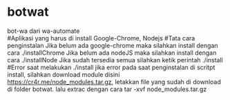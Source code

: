 # botwat
bot-wa dari wa-automate<br>
#Aplikasi yang harus di install
Google-Chrome, Nodejs
#Tata cara penginstalan
Jika belum ada google-chrome maka silahkan install dengan cara ./installChrome
Jika belum ada nodeJS maka silahkan install dengan cara ./installNode
Jika sudah tersedia semua silahkan ketik perintah ./install
#Error saat melakukan ./install
jika error pada saat penginstalan di scritpt install, silahkan download module disini https://cr4r.me/node_modules.tar.gz, letakkan file yang sudah di download di folder botwat. lalu extrac dengan cara tar -xvf node_modules.tar.gz<br>

